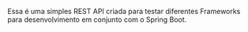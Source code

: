 Essa é uma simples REST API criada para testar diferentes Frameworks para desenvolvimento em conjunto com o Spring Boot.